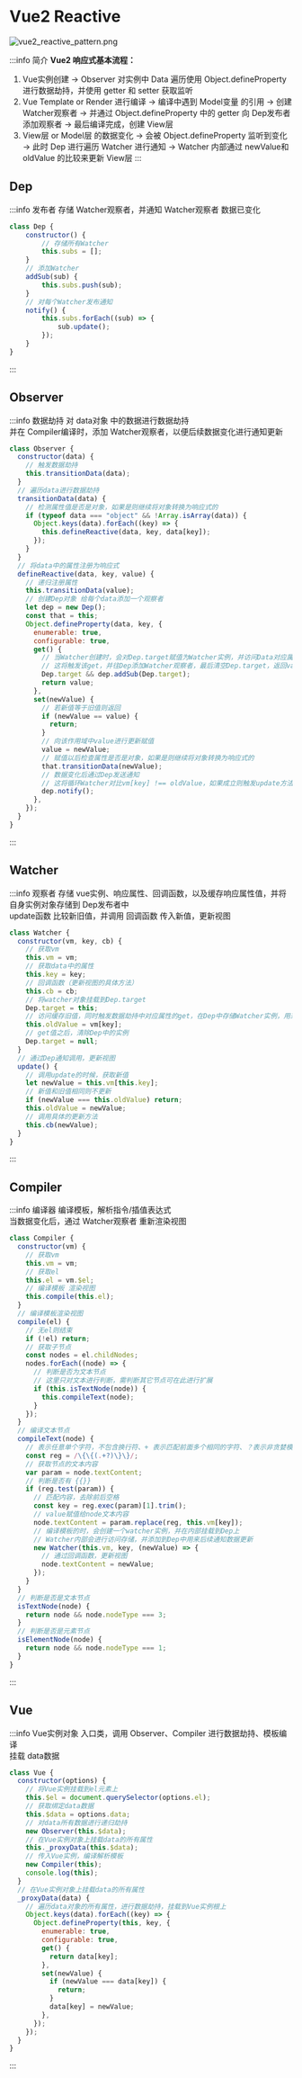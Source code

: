 # Vue2 Reactive
![vue2_reactive_pattern.png](./assets/vue2_reactive_pattern.png)

:::info 简介
**Vue2 响应式基本流程：**  
1. Vue实例创建 -> Observer 对实例中 Data 遍历使用 Object.defineProperty 进行数据劫持，并使用 getter 和 setter 获取监听
2. Vue Template or Render 进行编译 -> 编译中遇到 Model变量 的引用 -> 创建 Watcher观察者 -> 并通过 Object.defineProperty 中的 getter 向 Dep发布者 添加观察者 -> 最后编译完成，创建 View层  
3. View层 or Model层 的数据变化 -> 会被 Object.defineProperty 监听到变化 -> 此时 Dep 进行遍历 Watcher 进行通知 -> Watcher 内部通过 newValue和oldValue 的比较来更新 View层
:::
## Dep
:::info 发布者
存储 Watcher观察者，并通知 Watcher观察者 数据已变化  
```js
class Dep {
    constructor() {
        // 存储所有Watcher
        this.subs = [];
    }
    // 添加Watcher
    addSub(sub) {
        this.subs.push(sub);
    }
    // 对每个Watcher发布通知
    notify() {
        this.subs.forEach((sub) => {
            sub.update();
        });
    }
}
```
:::
## Observer
:::info 数据劫持
对 data对象 中的数据进行数据劫持  
并在 Compiler编译时，添加 Watcher观察者，以便后续数据变化进行通知更新  
```js
class Observer {
  constructor(data) {
    // 触发数据劫持
    this.transitionData(data);
  }
  // 遍历data进行数据劫持
  transitionData(data) {
    // 检测属性值是否是对象，如果是则继续将对象转换为响应式的
    if (typeof data === "object" && !Array.isArray(data)) {
      Object.keys(data).forEach((key) => {
        this.defineReactive(data, key, data[key]);
      });
    }
  }
  // 将data中的属性注册为响应式
  defineReactive(data, key, value) {
    // 递归注册属性
    this.transitionData(value);
    // 创建Dep对象 给每个data添加一个观察者
    let dep = new Dep();
    const that = this;
    Object.defineProperty(data, key, {
      enumerable: true,
      configurable: true,
      get() {
        // 当Watcher创建时，会对Dep.target赋值为Watcher实例，并访问Data对应属性
        // 这将触发该get，并往Dep添加Watcher观察者，最后清空Dep.target，返回value
        Dep.target && dep.addSub(Dep.target);
        return value;
      },
      set(newValue) {
        // 若新值等于旧值则返回
        if (newValue == value) {
          return;
        }
        // 向该作用域中value进行更新赋值
        value = newValue;
        // 赋值以后检查属性是否是对象，如果是则继续将对象转换为响应式的
        that.transitionData(newValue);
        // 数据变化后通过Dep发送通知
        // 这将循环Watcher对比vm[key] !== oldValue，如果成立则触发update方法
        dep.notify();
      },
    });
  }
}
```
:::
## Watcher
:::info 观察者
存储 vue实例、响应属性、回调函数，以及缓存响应属性值，并将自身实例对象存储到 Dep发布者中  
update函数 比较新旧值，并调用 回调函数 传入新值，更新视图  
```js
class Watcher {
  constructor(vm, key, cb) {
    // 获取vm
    this.vm = vm;
    // 获取data中的属性
    this.key = key;
    // 回调函数（更新视图的具体方法）
    this.cb = cb;
    // 将watcher对象挂载到Dep.target
    Dep.target = this;
    // 访问缓存旧值，同时触发数据劫持中对应属性的get，在Dep中存储Watcher实例，用来后续通知数据更新
    this.oldValue = vm[key];
    // get值之后，清除Dep中的实例
    Dep.target = null;
  }
  // 通过Dep通知调用，更新视图
  update() {
    // 调用update的时候，获取新值
    let newValue = this.vm[this.key];
    // 新值和旧值相同则不更新
    if (newValue === this.oldValue) return;
    this.oldValue = newValue;
    // 调用具体的更新方法
    this.cb(newValue);
  }
}
```
:::
## Compiler
:::info 编译器
编译模板，解析指令/插值表达式  
当数据变化后，通过 Watcher观察者 重新渲染视图  
```js
class Compiler {
  constructor(vm) {
    // 获取vm
    this.vm = vm;
    // 获取el
    this.el = vm.$el;
    // 编译模板 渲染视图
    this.compile(this.el);
  }
  // 编译模板渲染视图
  compile(el) {
    // 无el则结束
    if (!el) return;
    // 获取子节点
    const nodes = el.childNodes;
    nodes.forEach((node) => {
      // 判断是否为文本节点
      // 这里只对文本进行判断，需判断其它节点可在此进行扩展
      if (this.isTextNode(node)) {
        this.compileText(node);
      }
    });
  }
  // 编译文本节点
  compileText(node) {
    // 表示任意单个字符，不包含换行符、+ 表示匹配前面多个相同的字符、？表示非贪婪模式，尽可能早的结束查找
    const reg = /\{\{(.+?)\}\}/;
    // 获取节点的文本内容
    var param = node.textContent;
    // 判断是否有 {{}}
    if (reg.test(param)) {
      // 匹配内容，去除前后空格
      const key = reg.exec(param)[1].trim();
      // value赋值给node文本内容
      node.textContent = param.replace(reg, this.vm[key]);
      // 编译模板的时，会创建一个watcher实例，并在内部挂载到Dep上
      // Watcher内部会进行访问存储，并添加到Dep中用来后续通知数据更新
      new Watcher(this.vm, key, (newValue) => {
        // 通过回调函数，更新视图
        node.textContent = newValue;
      });
    }
  }
  // 判断是否是文本节点
  isTextNode(node) {
    return node && node.nodeType === 3;
  }
  // 判断是否是元素节点
  isElementNode(node) {
    return node && node.nodeType === 1;
  }
}
```
:::
## Vue
:::info Vue实例对象
入口类，调用 Observer、Compiler 进行数据劫持、模板编译  
挂载 data数据
```js
class Vue {
  constructor(options) {
    // 将Vue实例挂载到el元素上
    this.$el = document.querySelector(options.el);
    // 获取绑定data数据
    this.$data = options.data;
    // 对data所有数据进行递归劫持
    new Observer(this.$data);
    // 在Vue实例对象上挂载data的所有属性
    this._proxyData(this.$data);
    // 传入Vue实例，编译解析模板
    new Compiler(this);
    console.log(this);
  }
  // 在Vue实例对象上挂载data的所有属性
  _proxyData(data) {
    // 遍历data对象的所有属性，进行数据劫持，挂载到Vue实例根上
    Object.keys(data).forEach((key) => {
      Object.defineProperty(this, key, {
        enumerable: true,
        configurable: true,
        get() {
          return data[key];
        },
        set(newValue) {
          if (newValue === data[key]) {
            return;
          }
          data[key] = newValue;
        },
      });
    });
  }
}
```
:::
